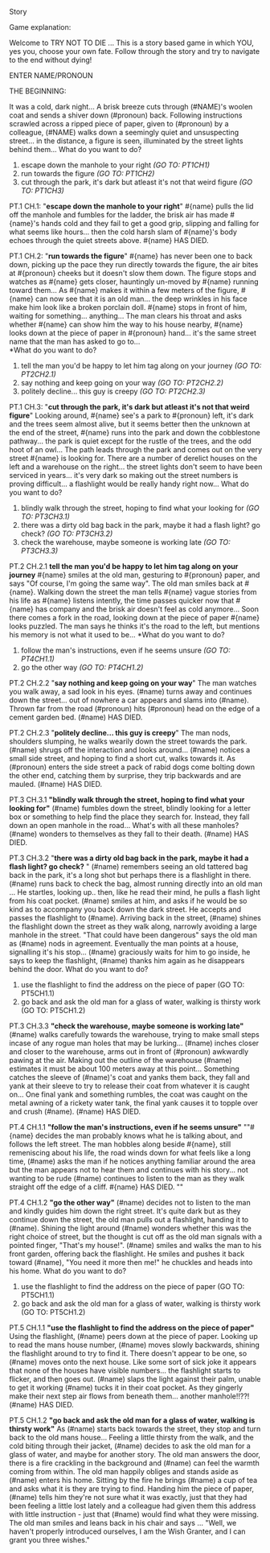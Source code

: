 Story



Game explanation:

Welcome to TRY NOT TO DIE ... This is a story based game in which YOU, yes you, choose your own fate. 
Follow through the story and try to navigate to the end without dying! 

ENTER NAME/PRONOUN

THE BEGINNING: 

It was a cold, dark night... A brisk breeze cuts through (#NAME)'s woolen coat and sends a shiver down (#pronoun) back. Following instructions scrawled across a ripped piece of paper, given to (#pronoun) by a colleague, (#NAME) walks down a seemingly quiet and unsuspecting street... in the distance, a figure is seen, illuminated by the street lights behind them... 
What do you want to do? 

1. escape down the manhole to your right *(GO TO: PT1CH1)*
2. run towards the figure *(GO TO: PT1CH2)*
3. cut through the park, it's dark but atleast it's not that weird figure *(GO TO: PT1CH3)*

PT.1 CH.1: 
"**escape down the manhole to your right**"
#{name} pulls the lid off the manhole and fumbles for the ladder, the brisk air has made #{name}'s hands cold and they fail to get a good grip, slipping and falling for what seems like hours... then the cold harsh slam of #{name}'s body echoes through the quiet streets above. #{name} HAS DIED. 

PT.1 CH.2: 
"**run towards the figure**"
#{name} has never been one to back down, picking up the pace they run directly towards the figure, the air bites at #{pronoun} cheeks but it doesn't slow them down. The figure stops and watches as #{name} gets closer, hauntingly un-moved by #{name} running toward them... As #{name} makes it within a few meters of the figure, #{name} can now see that it is an old man... the deep wrinkles in his face make him look like a broken porclain doll. #{name} stops in front of him, waiting for something... anything... The man clears his throat and asks whether #{name} can show him the way to his house nearby, #{name} looks down at the piece of paper in #{pronoun} hand... it's the same street name that the man has asked to go to...  
*What do you want to do?

1. tell the man you'd be happy to let him tag along on your journey *(GO TO: PT2CH2.1)*
2. say nothing and keep going on your way *(GO TO: PT2CH2.2)*
3. politely decline... this guy is creepy *(GO TO: PT2CH2.3)*

PT.1 CH.3: 
"**cut through the park, it's dark but atleast it's not that weird figure**"
Looking around,  #{name} see's a park to  #{pronoun} left, it's dark and the trees seem almost alive, but it seems better then the unknown at the end of the street,  #{name} runs into the park and down the cobblestone pathway... the park is quiet except for the rustle of the trees, and the odd hoot of an owl... The path leads through the park and comes out on the very street #{name} is looking for. There are a number of derelict houses on the left and a warehouse on the right... the street lights don't seem to have been serviced in years... it's very dark so making out the street numbers is proving difficult... a flashlight would be really handy right now... 
What do you want to do? 

1. blindly walk through the street, hoping to find what your looking for *(GO TO: PT3CH3.1)*
2. there was a dirty old bag back in the park, maybe it had a flash light? go check? *(GO TO: PT3CH3.2)*
3. check the warehouse, maybe someone is working late *(GO TO: PT3CH3.3)*

PT.2 CH.2.1
**tell the man you'd be happy to let him tag along on your journey**
#{name} smiles at the old man, gesturing to #{pronoun} paper, and says "Of course, I'm going the same way". The old man smiles back at #{name}. Walking down the street the man tells #{name} vague stories from his life as #{name} listens intently, the time passes quicker now that #{name} has company and the brisk air doesn't feel as cold anymore... Soon there comes a fork in the road, looking down at the piece of paper #{name} looks puzzled. The man says he thinks it's the road to the left, but mentions his memory is not what it used to be... 
*What do you want to do? 

1. follow the man's instructions, even if he seems unsure *(GO TO: PT4CH1.1)*
2. go the other way *(GO TO: PT4CH1.2)*

PT.2 CH.2.2
"**say nothing and keep going on your way**"
The man watches you walk away, a sad look in his eyes. (#name) turns away and continues down the street... out of nowhere a car appears and slams into (#name). Thrown far from the road (#pronoun) hits (#pronoun) head on the edge of a cement garden bed. (#name) HAS DIED. 

PT.2 CH.2.3
"**politely decline... this guy is creepy**"
The man nods, shoulders slumping, he walks wearily down the street towards the park. (#name) shrugs off the interaction and looks around... (#name) notices a small side street, and hoping to find a short cut, walks towards it. As (#pronoun) enters the side street a pack of rabid dogs come bolting down the other end, catching them by surprise, they trip backwards and are mauled. (#name) HAS DIED. 

PT.3 CH.3.1
**"blindly walk through the street, hoping to find what your looking for"**
(#name) fumbles down the street, blindly looking for a letter box or something to help find the place they search for. Instead, they fall down an open manhole in the road... What's with all these manholes? (#name) wonders to themselves as they fall to their death. (#name) HAS DIED. 

PT.3 CH.3.2
"**there was a dirty old bag back in the park, maybe it had a flash light? go check?** "
(#name) remembers seeing an old tattered bag back in the park, it's a long shot but perhaps there is a flashlight in there. (#name) runs back to check the bag, almost running directly into an old man ... He startles, looking up.. then, like he read their mind, he pulls a flash light from his coat pocket. (#name) smiles at him, and asks if he would be so kind as to accompany you back down the dark street. He accepts and passes the flashlight to (#name). Arriving back in the street, (#name) shines the flashlight down the street as they walk along, narrowly avoiding a large manhole in the street. "That could have been dangerous" says the old man as (#name) nods in agreement. Eventually the man points at a house, signalling it's his stop... (#name) graciously waits for him to go inside, he says to keep the flashlight, (#name) thanks him again as he disappears behind the door. 
What do you want to do? 

1. use the flashlight to find the address on the piece of paper (GO TO: PT5CH1.1)
2. go back and ask the old man for a glass of water, walking is thirsty work (GO TO: PT5CH1.2)

PT.3 CH.3.3
**"check the warehouse, maybe someone is working late"**
(#name) walks carefully towards the warehouse, trying to make small steps incase of any rogue man holes that may be lurking... (#name) inches closer and closer to the warehouse, arms out in front of (#pronoun) awkwardly pawing at the air. Making out the outline of the warehouse (#name) estimates it must be about 100 meters away at this point... Something catches the sleeve of (#name)'s coat and yanks them back, they fall and yank at their sleeve to try to release their coat from whatever it is caught on... One final yank and something rumbles, the coat was caught on the metal awning of a rickety water tank, the final yank causes it to topple over and crush (#name). (#name) HAS DIED. 

PT.4 CH.1.1
**"follow the man's instructions, even if he seems unsure"**
""#{name} decides the man probably knows what he is talking about, and follows the left street. The man hobbles along beside #{name}, still remeniscing about his life, the road winds down for what feels like a long time, (#name) asks the man if he notices anything familiar around the area but the man appears not to hear them and continues with his story... not wanting to be rude (#name) continues to listen to the man as they walk straight off the edge of a cliff. #{name} HAS DIED. ""

PT.4 CH.1.2
**"go the other way"**
(#name) decides not to listen to the man and kindly guides him down the right street. It's quite dark but as they continue down the street, the old man pulls out a flashlight, handing it to (#name). Shining the light around (#name) wonders whether this was the right choice of street, but the thought is cut off as the old man signals with a pointed finger, "That's my house!". (#name) smiles and walks the man to his front garden, offering back the flashlight. He smiles and pushes it back toward (#name), "You need it more then me!" he chuckles and heads into his home. 
What do you want to do? 

1. use the flashlight to find the address on the piece of paper (GO TO: PT5CH1.1)
2. go back and ask the old man for a glass of water, walking is thirsty work (GO TO: PT5CH1.2)

PT.5 CH.1.1
**"use the flashlight to find the address on the piece of paper"** 
Using the flashlight, (#name) peers down at the piece of paper. Looking up to read the mans house number, (#name) moves slowly backwards, shining the flashlight around to try to find it. There doesn't appear to be one, so (#name) moves onto the next house. Like some sort of sick joke it appears that none of the houses have visible numbers... the flashlight starts to flicker, and then goes out. (#name) slaps the light against their palm, unable to get it working (#name) tucks it in their coat pocket. As they gingerly make their next step air flows from beneath them... another manhole!!??! (#name) HAS DIED. 

PT.5 CH.1.2
**"go back and ask the old man for a glass of water, walking is thirsty work"**
As (#name) starts back towards the street, they stop and turn back to the old mans house...  Feeling a little thirsty from the walk, and the cold biting through their jacket, (#name) decides to ask the old man for a glass of water, and maybe for another story. The old man answers the door, there is a fire crackling in the background and (#name) can feel the warmth coming from within. The old man happily obliges and stands aside as (#name) enters his home. Sitting by the fire he brings (#name) a cup of tea and asks what it is they are trying to find. Handing him the piece of paper, (#name) tells him they're not sure what it was exactly, just that they had been feeling a little lost lately and a colleague had given them this address with little instruction - just that (#name) would find what they were missing. The old man smiles and leans back in his chair and says ... "Well, we haven't properly introduced ourselves, I am the Wish Granter, and I can grant you three wishes."





